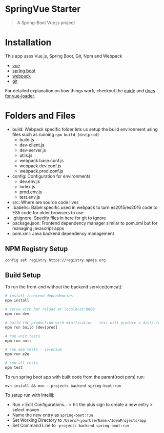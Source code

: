 # SpringVue Starter

> A Spring-Boot Vue.js project

# Installation

This app uses Vue.js, Spring Boot, Git, Npm and Webpack

* [vue](https://vuejs.org/)
* [spring boot](https://spring.io/guides/gs/spring-boot/)
* [webpack](https://webpack.js.org/)
* [git](https://git-scm.com/)

For detailed explanation on how things work, checkout the [guide](http://vuejs-templates.github.io/webpack/) and [docs for vue-loader](http://vuejs.github.io/vue-loader).

# Folders and Files
* build: Webpack specific folder lets us setup the build environment using files such as running ```npm build [dev|prod]```
   * build.js
   * dev-client.js
   * dev-server.js
   * utils.js
   * webpack.base.conf.js
   * webpack.dev.conf.js
   * webpack.prod.conf.js
* config: Configuration for environments
   * dev.env.js
   * index.js
   * prod.env.js
   * test.env.js
* src: Where are source code lives
* .babelrc: Babel specific used in webpack to turn es2015/es2016 code to ES5 code for older browsers to use
* .gitignore: Specify files in here for git to ignore
* package.json: Frontend dependency manager similar to pom.xml but for managing javascript apps
* pom.xml: Java backend dependency management

## NPM Registry Setup
```
config set registry https://registry.npmjs.org
```

## Build Setup

To run the front-end without the backend service(tomcat):

``` bash
# install frontend dependencies
npm install

# serve with hot reload at localhost:8080
npm run dev

# build for production with minification - this will produce a dist/ folder.
npm run build [dev|prod]

# run unit tests
npm run unit

# run e2e tests - selenium
npm run e2e

# run all tests
npm test
```

To run spring boot app with built code from the parent(root pom) run:
```
mvn install && mvn --projects backend spring-boot:run
```


To setup run with Intellij:

* Run > Edit Configurations... > hit the plus sign to create a new entry > select maven 
* Name the new entry as ```spring-boot:run```
* Set Working Directory to ```/Users/<yourUserName>/IdeaProjects/app```
* Set Command Line to ```-projects backend spring-boot:run```
